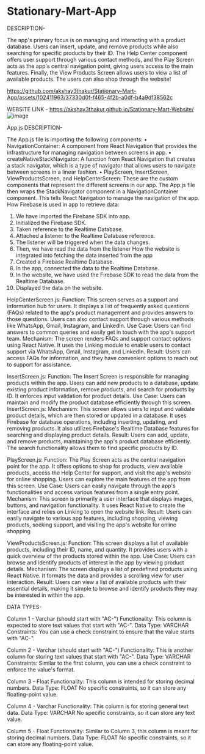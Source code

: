 # Stationary-Mart-App
DESCRIPTION-

The app's primary focus is on managing and interacting with a product database. Users can insert, update, and remove products while also searching for specific products by their ID. The Help Center component offers user support through various contact methods, and the Play Screen acts as the app's central navigation point, giving users access to the main features. Finally, the View Products Screen allows users to view a list of available products. The users can also shop through the website!


https://github.com/akshay3thakur/Stationary-Mart-App/assets/102411963/37330d0f-f465-4f2b-a0df-b4a9df38562c

WEBSITE LINK - https://akshay3thakur.github.io/Stationary-Mart-Website/
![image](https://github.com/akshay3thakur/Stationary-Mart-App/assets/102411963/237be228-d7bd-45ac-a507-cab9ec5e2804)

App.js DESCRIPTION-

The App.js file is importing the following components:
•	NavigationContainer: A component from React Navigation that provides the infrastructure for managing navigation between screens in app.
•	createNativeStackNavigator: A function from React Navigation that creates a stack navigator, which is a type of navigator that allows users to navigate between screens in a linear fashion.
•	PlayScreen, InsertScreen, ViewProductsScreen, and HelpCenterScreen: These are the custom components that represent the different screens in our app.
The App.js file then wraps the StackNavigator component in a NavigationContainer component. This tells React Navigation to manage the navigation of the app.
How Firebase is used in app to retrieve data:
1.	We have imported the Firebase SDK into app.
2.	Initialized the Firebase SDK.
3.	Taken reference to the Realtime Database.
4.	Attached a listener to the Realtime Database reference.
5.	The listener will be triggered when the data changes.
6.	Then, we have read the data from the listener
How the website is integrated into fetching the data inserted from the app
1.	Created a Firebase Realtime Database.
2.	In the app, connected the data to the Realtime Database.
3.	In the website, we have used the Firebase SDK to read the data from the Realtime Database.
4.	Displayed the data on the website.

HelpCenterScreen.js:
Function: This screen serves as a support and information hub for users. It displays a list of frequently asked questions (FAQs) related to the app's product management and provides answers to those questions. Users can also contact support through various methods like WhatsApp, Gmail, Instagram, and LinkedIn.
Use Case: Users can find answers to common queries and easily get in touch with the app's support team. 
Mechanism: The screen renders FAQs and support contact options using React Native. It uses the Linking module to enable users to contact support via WhatsApp, Gmail, Instagram, and LinkedIn.
Result: Users can access FAQs for information, and they have convenient options to reach out to support for assistance.

InsertScreen.js:
Function: The Insert Screen is responsible for managing products within the app. Users can add new products to a database, update existing product information, remove products, and search for products by ID. It enforces input validation for product details.
Use Case: Users can maintain and modify the product database efficiently through this screen. InsertScreen.js:
Mechanism: This screen allows users to input and validate product details, which are then stored or updated in a database. It uses Firebase for database operations, including inserting, updating, and removing products. It also utilizes Firebase's Realtime Database features for searching and displaying product details. 
Result: Users can add, update, and remove products, maintaining the app's product database efficiently. The search functionality allows them to find specific products by ID.


PlayScreen.js:
Function: The Play Screen acts as the central navigation point for the app. It offers options to shop for products, view available products, access the Help Center for support, and visit the app's website for online shopping. Users can explore the main features of the app from this screen.
Use Case: Users can easily navigate through the app's functionalities and access various features from a single entry point. 
Mechanism: This screen is primarily a user interface that displays images, buttons, and navigation functionality. It uses React Native to create the interface and relies on Linking to open the website link.
Result: Users can easily navigate to various app features, including shopping, viewing products, seeking support, and visiting the app's website for online shopping

ViewProductsScreen.js:
Function: This screen displays a list of available products, including their ID, name, and quantity. It provides users with a quick overview of the products stored within the app.
Use Case: Users can browse and identify products of interest in the app by viewing product details.
Mechanism: The screen displays a list of predefined products using React Native. It formats the data and provides a scrolling view for user interaction.
Result: Users can view a list of available products with their essential details, making it simple to browse and identify products they may be interested in within the app.

DATA TYPES-

Column 1 - Varchar (should start with "AC-")
Functionality: This column is expected to store text values that start with "AC-".
Data Type: VARCHAR
Constraints: You can use a check constraint to ensure that the value starts with "AC-".

Column 2 - Varchar (should start with "AC-")
Functionality: This is another column for storing text values that start with "AC-".
Data Type: VARCHAR
Constraints: Similar to the first column, you can use a check constraint to enforce the value's format.

Column 3 - Float
Functionality: This column is intended for storing decimal numbers.
Data Type: FLOAT
No specific constraints, so it can store any floating-point value.

Column 4 - Varchar
Functionality: This column is for storing general text data.
Data Type: VARCHAR
No specific constraints, so it can store any text value.

Column 5 - Float
Functionality: Similar to Column 3, this column is meant for storing decimal numbers.
Data Type: FLOAT
No specific constraints, so it can store any floating-point value.
